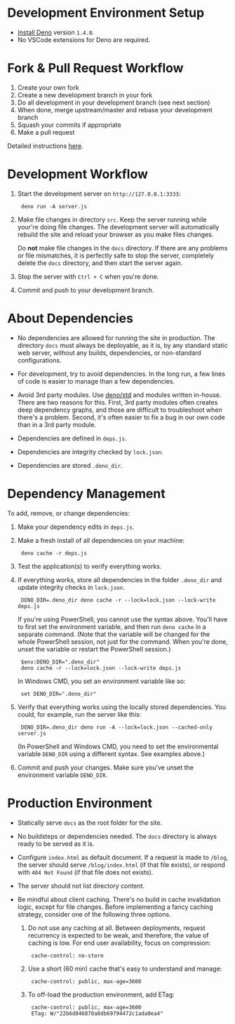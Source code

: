 # Development Environment Setup

- [Install Deno](https://github.com/denoland/deno_install) version ```1.4.0```.
- No VSCode extensions for Deno are required.


# Fork & Pull Request Workflow

1. Create your own fork
2. Create a new development branch in your fork
3. Do all development in your development branch (see next section)
4. When done, merge upstream/master and rebase your development branch
5. Squash your commits if appropriate
6. Make a pull request

Detailed instructions [here](https://gist.github.com/Chaser324/ce0505fbed06b947d962).


# Development Workflow

1. Start the development server on ```http://127.0.0.1:3333```:

        deno run -A server.js

2. Make file changes in directory ```src```. Keep the server running while your're doing file changes. The development server will automatically rebuild the site and reload your browser as you make files changes.

    Do **not** make file changes in the ```docs``` directory. If there are any problems or file mismatches, it is perfectly safe to  stop the server, completely delete the ```docs``` directory, and then start the server again.

3. Stop the server with ```Ctrl + C``` when you're done.

4. Commit and push to your development branch.


# About Dependencies

- No dependencies are allowed for running the site in production. The directory ```docs``` must always be deployable, as it is, by any standard static web server, without any builds, dependencies, or non-standard configurations.

- For development, try to avoid dependencies. In the long run, a few lines of code is easier to manage than a few dependencies.

- Avoid 3rd party modules. Use [deno/std](https://deno.land/std) and modules written in-house. There are two reasons for this. First, 3rd party modules often creates deep dependency graphs, and those are difficult to troubleshoot when there's a problem. Second, it's often easier to fix a bug in our own code than in a 3rd party module.

- Dependencies are defined in ```deps.js```.

- Dependencies are integrity checked by ```lock.json```.

- Dependencies are stored ```.deno_dir```.


# Dependency Management

To add, remove, or change dependencies:

1. Make your dependency edits in ```deps.js```.

2. Make a fresh install of all dependencies on your machine:

        deno cache -r deps.js

3. Test the application(s) to verify everything works.

4. If everything works, store all dependencies in the folder ```.deno_dir``` and update integrity checks in ```lock.json```.

        DENO_DIR=.deno_dir deno cache -r --lock=lock.json --lock-write deps.js

    If you're using PowerShell, you cannot use the syntax above. You'll have to first set the environment variable, and then run ```deno cache``` in a separate command. (Note that the variable will be changed for the whole PowerShell session, not just for the command. When you're done, unset the variable or restart the PowerShell session.)

        $env:DENO_DIR=".deno_dir"
        deno cache -r --lock=lock.json --lock-write deps.js

    In Windows CMD, you set an environment variable like so:

        set DENO_DIR=".deno_dir"

5. Verify that everything works using the locally stored dependencies. You could, for example, run the server like this:

        DENO_DIR=.deno_dir deno run -A --lock=lock.json --cached-only server.js

    (In PowerShell and Windows CMD, you need to set the environmental variable ```DENO_DIR``` using a different syntax. See examples above.)

6. Commit and push your changes. Make sure you've unset the environment variable ```DENO_DIR```. 


# Production Environment

- Statically serve ```docs``` as the root folder for the site.

- No buildsteps or dependencies needed. The ```docs``` directory is always ready to be served as it is.

- Configure ```index.html``` as default document. If a request is made to ```/blog```, the server should serve ```/blog/index.html``` (if that file exists), or respond with ```404 Not Found``` (if that file does not exists).

- The server should not list directory content.

- Be mindful about client caching. There's no build in cache invalidation logic, except for file changes. Before implementing a fancy caching strategy, consider one of the following three options.

    1. Do not use any caching at all. Between deployments, request recurrency is expected to be weak, and therefore, the value of caching is low. For end user availability, focus on compression:

            cache-control: no-store

    2. Use a short (60 min) cache that's easy to understand and manage:

            cache-control: public, max-age=3600

    3. To off-load the production environment, add ETag:

            cache-control: public, max-age=3600
            ETag: W/"22b6d046870a8db69794472c1ada0ea4"

